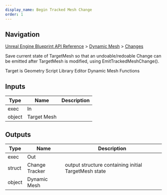 ```yaml
---
display_name: Begin Tracked Mesh Change
order: 1
---
```

## Navigation

[Unreal Engine Blueprint API Reference](https://dev.epicgames.com/documentation/en-us/unreal-engine/BlueprintAPI) > [Dynamic Mesh](https://dev.epicgames.com/documentation/en-us/unreal-engine/BlueprintAPI/DynamicMesh) > [Changes](https://dev.epicgames.com/documentation/en-us/unreal-engine/BlueprintAPI/DynamicMesh/Changes)

Save current state of TargetMesh so that an undoable/redoable Change can be emitted
after TargetMesh is modified, using EmitTrackedMeshChange().

Target is Geometry Script Library Editor Dynamic Mesh Functions

## Inputs

| Type | Name | Description |
| --- | --- | --- |
| exec | In |  |
| object | Target Mesh |  |

## Outputs

| Type | Name | Description |
| --- | --- | --- |
| exec | Out |  |
| struct | Change Tracker | output structure containing initial TargetMesh state |
| object | Dynamic Mesh |  |
